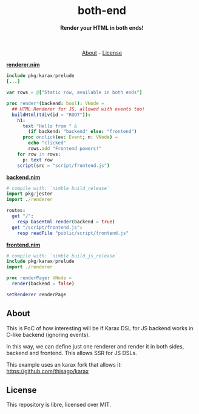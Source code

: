 <div align="center">

# **both-end**
#### Render your HTML in both ends!

<br>

[About](#about) - [License](#license)
</div>

[**renderer.nim**](src/renderer.nim)
```nim
include pkg/karax/prelude
[...]

var rows = @["Static row, available in both ends"]

proc render*(backend: bool): VNode =
  ## HTML Renderer for JS, allowed with events too!
  buildHtml(tdiv(id = "ROOT")):
    h1:
      text "Hello from " &
        (if backend: "backend" else: "frontend")
      proc onclick(ev: Event; n: VNode) =
        echo "clicked"
        rows.add "Frontend powers!"
    for row in rows:
      p: text row
    script(src = "script/frontend.js")
```

[**backend.nim**](src/backend.nim)
```nim
# compile with: `nimble build_release`
import pkg/jester
import ./renderer

routes:
  get "/":
    resp baseHtml render(backend = true)
  get "/script/frontend.js":
    resp readFile "public/script/frontend.js"
```

[**frontend.nim**](src/frontend.nim)
```nim
# compile with: `nimble build_js_release`
include pkg/karax/prelude
import ./renderer

proc renderPage: VNode =
  render(backend = false)

setRenderer renderPage
```

## About

This is PoC of how interesting will be if Karax DSL for JS backend works in C-like backend (ignoring events).

In this way, we can define just one renderer and render it in both sides, backend and frontend. This allows SSR for JS DSLs.

This example uses an karax fork that allows it: https://github.com/thisago/karax

## License

This repository is libre, licensed over MIT.

